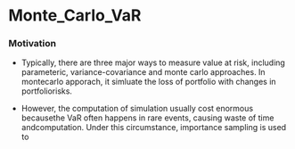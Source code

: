 # Monte_Carlo_VaR

### Motivation

- Typically, there are three major ways to measure value at risk, including parameteric, variance-covariance and monte carlo approaches.  In montecarlo apporach, it simluate the loss of portfolio with changes in portfoliorisks.

- However, the computation of simulation usually cost enormous becausethe VaR often happens in rare events, causing waste of time andcomputation.  Under this circumstance, importance sampling is used to
